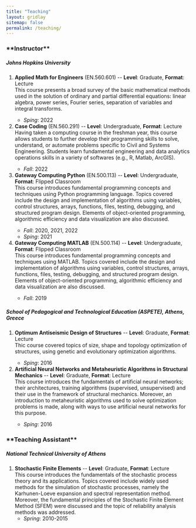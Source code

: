 ```yaml
---
title: "Teaching"
layout: gridlay
sitemap: false
permalink: /teaching/
---
```



<h3>**Instructor**</h3> 


<h5>Johns Hopkins University</h5> 
<ol>
  <li><strong>Applied Math for Engineers</strong> (EN.560.601) -- <strong>Level</strong>: Graduate, <strong>Format</strong>: Lecture</li>
  This course presents a broad survey of the basic mathematical methods used
in the solution of ordinary and partial differential equations: linear algebra, power series,
Fourier series, separation of variables and integral transforms.

  <ul>
    <li><em>Sping</em>: 2022</li>
  </ul>  

  <li><strong>Case Coding</strong> (EN.560.291) -- <strong>Level</strong>: Undergraduate, <strong>Format</strong>: Lecture</li>
  Having taken a computing course in the freshman year, this course allows students to further develop their programming skills to solve, understand, or automate problems specific to Civil and Systems Engineering. Students learn fundamental engineering and data analytics operations skills in a variety of softwares (e.g., R, Matlab, ArcGIS).
    <ul>
        <li><em>Fall</em>: 2022</li>
    </ul>  
  <li><strong>Gateway Computing Python</strong> (EN.500.113) -- <strong>Level</strong>: Undergraduate, <strong>Format</strong>: Flipped Classroom</li>
  This course introduces fundamental programming concepts and techniques
using Python programming language. Topics covered include the design and implementation
of algorithms using variables, control structures, arrays, functions, files, testing, debugging,
and structured program design. Elements of object-oriented programming, algorithmic
efficiency and data visualization are also discussed.
    <ul>
        <li><em>Fall</em>: 2020, 2021, 2022</li>
        <li><em>Sping</em>: 2021</li>
    </ul> 
  <li><strong>Gateway Computing MATLAB</strong> (EN.500.114) -- <strong>Level</strong>: Undergraduate, <strong>Format</strong>: Flipped Classroom</li>
  This course introduces fundamental programming concepts and techniques
using MATLAB. Topics covered include the design and implementation of algorithms using
variables, control structures, arrays, functions, files, testing, debugging, and structured
program design. Elements of object-oriented programming, algorithmic efficiency and data
visualization are also discussed.
    <ul>
        <li><em>Fall</em>: 2019</li>
    </ul> 
</ol>

<h5>School of Pedagogical and Technological Education (ASPETE), Athens, Greece</h5>  
<ol>
  <li><strong>Optimum Antiseismic Design of Structures</strong> -- <strong>Level</strong>: Graduate, <strong>Format</strong>: Lecture</li>
  Thic course covered topics of size, shape and topology optimization of
structures, using genetic and evolutionary optimization algorithms.
    <ul>
      <li><em>Sping</em>: 2016</li>
    </ul>
  <li><strong>Artificial Neural Networks and Metaheuristic Algorithms in Structural Mechanics</strong> -- <strong>Level</strong>: Graduate, <strong>Format</strong>: Lecture</li>
  This course introduces the fundamentals of artificial neural networks; their architectures, training algorithms (supervised, unsupervised) and their use in the framework of structural mechanics. Moreover, an introduction to metaheuristic algorithms used to solve optimization problems is made, along with ways to use artificial neural networks for this purpose.
    <ul>
      <li><em>Sping</em>: 2016</li>
    </ul>
</ol>


<h3>**Teaching Assistant**</h3> 

<h5>National Technical University of Athens</h5> 
<ol>
  <li><strong>Stochastic Finite Elements</strong> -- <strong>Level</strong>: Graduate, <strong>Format</strong>: Lecture<br>
  This course introduces  the fundamentals of the stochastic process theory and its applications. Topics covered include widely used  methods for the simulation of stochastic processes, namely the  Karhunen-Loeve expansion and spectral representation method. Moreover, the fundamental principles of the Stochastic Finite Element Method (SFEM) were discussed and the topic of reliability analysis methods was addressed.
  <ul>
    <li><em>Spring</em>: 2010-2015</li>
